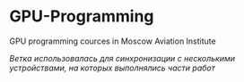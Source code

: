 # GPU-Programming
GPU programming cources in Moscow Aviation Institute

*Ветка использовалась для синхронизации с несколькими устройствами, на которых выполнялись части работ*